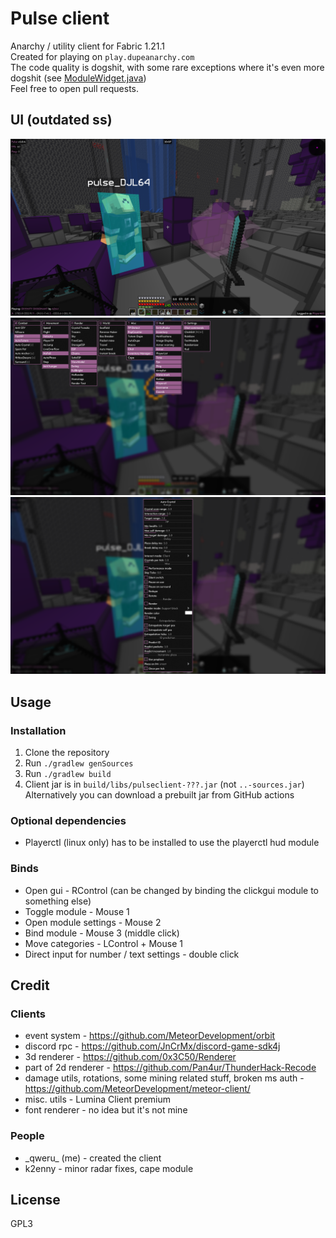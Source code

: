 # Pulse client
Anarchy / utility client for Fabric 1.21.1 \
Created for playing on `play.dupeanarchy.com` \
The code quality is dogshit, with some rare exceptions
where it's even more dogshit (see [ModuleWidget.java](https://github.com/Pulse-Client-Dev/Pulse-Client/blob/master/src/main/java/xyz/qweru/pulse/client/render/ui/gui/widgets/ModuleWidget.java)) \
Feel free to open pull requests.
## UI (outdated ss)
![image 1](./assets/image1.png)
![image 2](./assets/image2.png)
![image 3](./assets/image3.png)
## Usage
### Installation
1. Clone the repository
2. Run `./gradlew genSources`
3. Run `./gradlew build`
4. Client jar is in `build/libs/pulseclient-???.jar` (not `..-sources.jar`) \
Alternatively you can download a prebuilt jar from GitHub actions
### Optional dependencies
* Playerctl (linux only) has to be installed to use the playerctl hud module
### Binds
* Open gui - RControl (can be changed by binding the clickgui module to something else)
* Toggle module - Mouse 1
* Open module settings - Mouse 2
* Bind module - Mouse 3 (middle click)
* Move categories - LControl + Mouse 1
* Direct input for number / text settings - double click
## Credit
### Clients
* event system - https://github.com/MeteorDevelopment/orbit
* discord rpc - https://github.com/JnCrMx/discord-game-sdk4j
* 3d renderer - https://github.com/0x3C50/Renderer
* part of 2d renderer - https://github.com/Pan4ur/ThunderHack-Recode
* damage utils, rotations, some mining related stuff, broken ms auth - https://github.com/MeteorDevelopment/meteor-client/
* misc. utils - Lumina Client premium
* font renderer - no idea but it's not mine
### People
* \_qweru\_ (me) - created the client
* k2enny - minor radar fixes, cape module
## License
GPL3